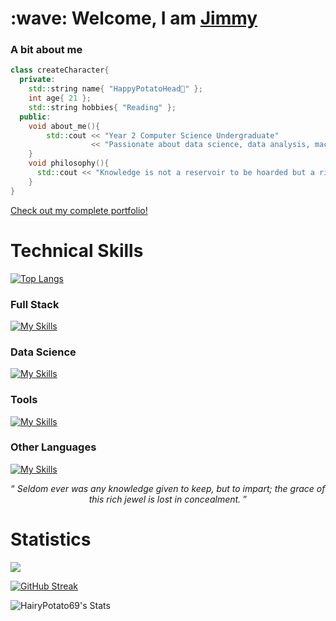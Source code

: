 <h1>
  :wave: Welcome, I am <a href = "https://github.com/HairyPotato69">Jimmy</a>
</h1>

### A bit about me
```c++
class createCharacter{
  private:
    std::string name{ "HappyPotatoHead🥔" };
    int age{ 21 };
    std::string hobbies{ "Reading" };
  public:
    void about_me(){
        std::cout << "Year 2 Computer Science Undergraduate"
                  << "Passionate about data science, data analysis, machine learning, and developing impactful projects."
    }
    void philosophy(){
      std::cout << "Knowledge is not a reservoir to be hoarded but a river to be shared"
    }
}
```

[Check out my complete portfolio!](https://happypotatohead.github.io/project-garden/)

# Technical Skills


[![Top Langs](https://github-readme-stats.vercel.app/api/top-langs/?username=HappyPotatoHead&layout=compact&theme=vision-friendly-dark)](https://github.com/HappyPotatoHead/github-readme-stats)

### Full Stack
[![My Skills](https://skillicons.dev/icons?i=js,html,css,tailwind,bootstrap,react,vite,flask&perline=4)](https://skillicons.dev)

### Data Science
[![My Skills](https://skillicons.dev/icons?i=py,pytorch,sklearn,opencv,mysql,oracle&perline=4)](https://skillicons.dev)

### Tools
[![My Skills](https://skillicons.dev/icons?i=vscode,visualstudio,obsidian,figma,docker&perline=4)](https://skillicons.dev)

### Other Languages
[![My Skills](https://skillicons.dev/icons?i=java,cpp&perline=4)](https://skillicons.dev)  
<!--
<p align="left"> 
    <img src="https://raw.githubusercontent.com/devicons/devicon/master/icons/cplusplus/cplusplus-original.svg" alt="cplusplus" width="40" height="40"/> 
    <img src="https://raw.githubusercontent.com/devicons/devicon/master/icons/css3/css3-original-wordmark.svg" alt="css3" width="40" height="40"/> 
    <img src="https://raw.githubusercontent.com/devicons/devicon/master/icons/html5/html5-original-wordmark.svg" alt="html5" width="40" height="40"/> 
    <img src="https://raw.githubusercontent.com/devicons/devicon/master/icons/javascript/javascript-original.svg" alt="javascript" width="40" height="40"/>
    <img src="https://raw.githubusercontent.com/devicons/devicon/master/icons/python/python-original.svg" alt="python" width="40" height="40"/> 
</p>
-->


<div align="center">
  <q>
    <i>
      Seldom ever was any knowledge given to keep, but to impart; the grace of this rich jewel is lost in concealment.
    </i>
  </q>
</div>

# Statistics
![](https://komarev.com/ghpvc/?username=HappyPotatoHead&abbreviated=true&label=Profile+Views&style=flat&color=blue)

[![GitHub Streak](https://git-hub-streak-stats.vercel.app?user=HappyPotatoHead&theme=dark)](https://git.io/streak-stats)

![HairyPotato69's Stats](https://github-readme-stats.vercel.app/api?username=HappyPotatoHead&theme=vue-dark&show_icons=true&hide_border=false&count_private=true)

